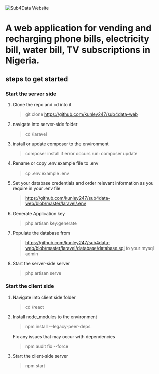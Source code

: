 ![Sub4Data Website](https://github.com/kunley247/sub4data-web/blob/master/frontend/public/logo.png)
# A web application for vending and recharging phone bills, electricity bill, water bill, TV subscriptions in Nigeria. 


## steps to get started

### Start the server side
1.  Clone the repo and cd into it
    > git clone https://github.com/kunley247/sub4data-web
    
1.  navigate into server-side folder
    > cd /laravel

1.  install or update composer to the environment
    > composer install 
    if error occurs run: 
    > composer update

1.  Rename or copy .env.example file to .env
    > cp .env.example .env

1.  Set your database credentials and order relevant information as you require in your .env file
    > https://github.com/kunley247/sub4data-web/blob/master/laravel/.env

1.  Generate Application key
    > php artisan key:generate

1.  Populate the database from 
    > https://github.com/kunley247/sub4data-web/blob/master/laravel/database/database.sql
    to your mysql admin

1.  Start the server-side server
    > php artisan serve

### Start the client side

1.  Navigate into client side folder
    > cd /react

1.  Install node_modules to the environment
    > npm install --legacy-peer-deps
    
    Fix any issues that may occur with dependencies
    > npm audit fix --force

1.  Start the client-side server
    > npm start

